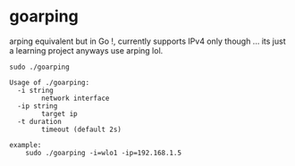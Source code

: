 # goarping

arping equivalent but in Go !, currently supports IPv4 only though ... its just a learning project anyways use arping lol.

```
sudo ./goarping 

Usage of ./goarping:
  -i string
        network interface
  -ip string
        target ip
  -t duration
        timeout (default 2s)

example:
    sudo ./goarping -i=wlo1 -ip=192.168.1.5
```
